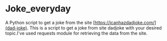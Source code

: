 # Joke_everyday
A Python script to get a joke from the site [https://icanhazdadjoke.com/](dad-joke).
This is a script to get a joke from site dadjoke with your desired topic.I've used requests module for retrieving the data from the site.
